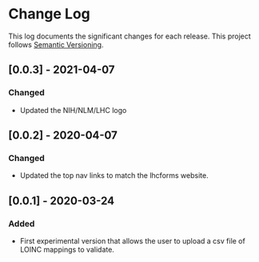 # Change Log

This log documents the significant changes for each release.
This project follows [Semantic Versioning](http://semver.org/).

## [0.0.3] - 2021-04-07
### Changed
- Updated the NIH/NLM/LHC logo

## [0.0.2] - 2020-04-07
### Changed
- Updated the top nav links to match the lhcforms website.

## [0.0.1] - 2020-03-24
### Added
- First experimental version that allows the user to upload a csv file of LOINC
  mappings to validate.
